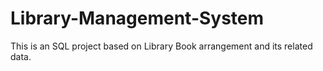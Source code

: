 # Library-Management-System
This is an SQL project based on Library Book arrangement and its related data.
